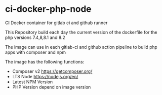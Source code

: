 # ci-docker-php-node
CI Docker container for gitlab ci and github runner

This Repository build each day the current version of the dockerfile for the php versions 7.4,8,8.1 and 8.2

The image can use in each gitlab-ci and github action pipeline to build php apps with composer and npm

The image has the following functions:

* Composer v2 https://getcomposer.org/
* LTS Node https://nodejs.org/en/
* Latest NPM Version
* PHP Version depend on image version
